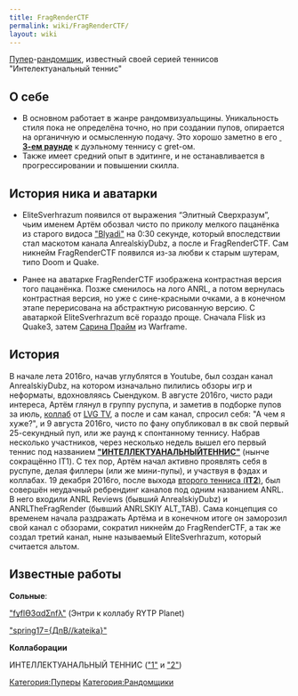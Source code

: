 ```yaml
---
title: FragRenderCTF
permalink: wiki/FragRenderCTF/
layout: wiki
---
```


[Пупер](Пуперы "wikilink")-[рандомщик](http://ru.ruspoop.wikia.com/wiki/Категория:Рандомщики),
известный своей серией теннисов "Интелектуанальный теннис"

## О себе

-   В основном работает в жанре рандомвизуальщины. Уникальность стиля
    пока не определёна точно, но при создании пупов, опирается на
    органичную и осмысленную подачу. Это хорошо заметно в его [  **3-ем
    раунде**](https://youtu.be/IngTzc38rus) к дуэльному теннису с
    gret-ом.
-   Также имеет средний опыт в эдитинге, и не останавливается в
    прогрессировании и повышении скилла.

## История ника и аватарки

-   EliteSverhrazum появился от выражения “Элитный Сверхразум”, чьим
    именем Артём обозвал чисто по приколу мелкого пацанёнка из старого
    видоса ["Blyadi"](https://www.youtube.com/watch?v=zAO1oelk-_M) на
    0:30 секунде, который впоследствии стал маскотом канала
    AnrealskiyDubz, а после и FragRenderCTF. Сам никнейм FragRenderCTF
    появился из-за любви к старым шутерам, типо Doom и Quake. 

<!-- -->

-   Ранее на аватарке FragRenderCTF изображена контрастная версия того
    пацанёнка. Позже сменилось на лого ANRL, а потом вернулась
    контрастная версия, но уже с сине-красными очками, а в конечном
    этапе перерисована на абстрактную рисованную версию. С аватаркой
    EliteSverhrazum всё гораздо проще. Сначала Flisk из Quake3, затем
    [Сарина Прайм](http://ru.warframe.wikia.com/wiki/Сарина/Прайм) из
    Warframe.

## История

В начале лета 2016го, начав углублятся в Youtube, был создан канал
AnrealskiyDubz, на котором изначально пилились обзоры игр и неформаты,
вдохновляясь Сыендуком. В августе 2016го, чисто ради интереса, Артём
глянул в группу руспупа, и заметив в подборке пупов за июль,
[коллаб](http://ru.ruspoop.wikia.com/wiki/Коллаб) от [LVG
TV](https://www.youtube.com/channel/UC6eVhchHpOLDNgtWAVZImIA), а после и
сам канал, спросил себя: "А чем я хуже?", и 9 августа 2016го, чисто по
фану опубликовал в вк свой первый 25-секундный пуп, или же раунд к
спонтанному теннису. Набрав несколько участников, через несколько недель
вышел его первый теннис под названием
[**"ИНТЕЛЛЕКТУАНАЛЬНЫЙТЕННИС"**](https://www.youtube.com/watch?v=mJPT_hhx2Vg)
(нынче сокращённо IT1). С тех пор, Артём начал активно проявлять себя в
руспупе, делая филлеры (или же мини-пупы), и участвуя в фэдах и
коллабах. 19 декабря 2016го, после выхода [второго тенниса
(**IT2**)](https://www.youtube.com/watch?v=T6Ux6-Cwzbc), был совершён
неудачный ребрендинг каналов под одним названием ANRL. В него входили
ANRL Reviews (бывший AnrealskiyDubz) и ANRLTheFragRender (бывший
ANRLSKIY ALT_TAB). Сама концепция со временем начала раздражать Артёма и
в конечном итоге он заморозил свой канал с обзорами, сократил никнейм до
FragRenderCTF, а так же создал третий канал, ныне называемый
EliteSverhrazum, который считается альтом.

## Известные работы

**Сольные**:

["fұflϴ3αdƩnfλ"](https://youtu.be/M67x4LNcNgQ) (Энтри к коллабу RYTP
Planet)

["spring17={ДnΒ//kateika}"](https://youtu.be/8ZF8ZiP3Y6s)

**Коллаборации**

ИНТЕЛЛЕКТУАНАЛЬНЫЙ ТЕННИС (["1"](https://youtu.be/mJPT_hhx2Vg) и
["2"](https://youtu.be/T6Ux6-Cwzbc))

[Категория:Пуперы](Категория:Пуперы "wikilink")
[Категория:Рандомщики](Категория:Рандомщики "wikilink")
